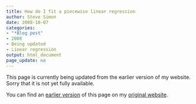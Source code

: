 ```yaml
---
title: How do I fit a piecewise linear regression
author: Steve Simon
date: 2008-10-07
categories:
- "*Blog post"
- 2008
- Being updated
- Linear regression
output: html_document
page_update: no
---
```


This page is currently being updated from the earlier version of my website. Sorry that it is not yet fully available.

<!---More--->

You can find an [earlier version][sim1] of this page on my [original website][sim2].

[sim1]: http://www.pmean.com/08/PiecewiseLinear.html
[sim2]: http://www.pmean.com/original_site.html
